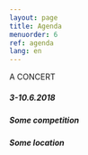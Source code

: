 ```yaml
---
layout: page
title: Agenda
menuorder: 6
ref: agenda
lang: en
---
```

A CONCERT

##### 3-10.6.2018 

##### Some competition

##### _Some location_

&nbsp;